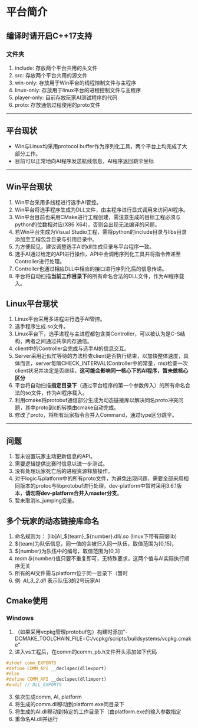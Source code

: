 # 平台简介

**编译时请开启C++17支持**
---
### 文件夹

1. include: 存放两个平台共用的头文件
2. src: 存放两个平台共用的源文件
3. win-only: 存放用于Win平台的线程控制文件与主程序
4. linux-only: 存放用于linux平台的进程控制文件与主程序
5. player-only: 目前存放玩家AI测试程序的代码
6. proto: 存放通信过程使用的proto文件
---
## 平台现状

* Win与Linux均采用protocol buffer作为序列化工具，两个平台上均完成了大部分工作。
* 目前可以正常地向AI程序发送航线信息，AI程序返回跳伞坐标
---
## Win平台现状

1. Win平台采用多线程进行选手AI管控。
2. Win平台将选手程序生成为DLL文件，由主程序进行显式调用来访问AI程序。
3. Win平台目前也采用CMake进行工程创建，需注意生成的目标工程必须与python的位数相对应(X86 X64)，否则会出现无法编译的问题。
4. 若Win平台生成为Visual Studio工程，需将python的include目录与libs目录添加至工程包含目录与引用目录中。
5. 为方便起见，建议调整选手AI的dll生成目录与平台程序一致。
6. 选手AI通过给定的API进行操作，API中会调用序列化工具并将指令传递至Controller进行处理。
7. Controller也通过相应DLL中相应的接口进行序列化后的信息传递。
8. 平台将自动扫描**当前工作目录下**的所有命名合法的DLL文件，作为AI程序载入。

## Linux平台现状

1. Linux平台采用多进程进行选手AI管控。
2. 选手程序生成.so文件。
3. Linux平台下，选手进程与主进程都包含类Controller，可以被认为是C-S结构，两者之间通过共享内存通信。
4. client中的Controller会完成与选手AI的信息交互。
5. Server采用近似忙等待的方法检查client是否执行结束，以加快整体速度，具体而言，server每隔CHECK_INTERVAL(Controller中的常量，ms)检查一次client状况并决定是否继续，**这可能会影响同一核心下的AI程序，暂未做核心区分**
6. 平台将自动扫描**指定目录下**（通过平台程序的第一个参数传入）的所有命名合法的so文件，作为AI程序载入。
7. 利用cmake将protobuf通信部分生成为动态链接库以解决同名proto冲突问题，其中proto到c的转换由cmake自动完成。
8. 修改了proto，将所有玩家指令合并入Command，通过type区分跳伞。

---
## 问题

1. 暂未设置玩家主动更新信息的API。
2. 需要逻辑提供比赛时信息以进一步测试。
3. 没有处理玩家死亡后的进程资源释放操作。
4. 对于logic与platform中的所有proto文件，为避免出现问题，需要全部采用相同版本的protoc与libprotobuf进行处理，dev-platform中暂时采用3.6.1版本，**请勿将dev-platform合并入master分支**。
5. 暂未取消is_jumping变量。

## 多个玩家的动态链接库命名

1. 命名规则为： [lib]AI_${team}_${number}.dll/.so (linux下带有前缀lib)
2. ${team}为队伍信息，同一值的会被归入同一队伍，取值范围为[0,15]，
3. ${number}为队伍中的编号，取值范围为[0,3]
4. ${team}与${number}值只要不重复即可，无特殊要求，这两个值与AI实际执行顺序无关
5. 所有的AI文件需与platform位于同一目录下（暂时
6. 例: *AI_3_2.dll* 表示队伍3的2号玩家AI

## Cmake使用

### Windows
1. （如果采用vcpkg管理protobuf包）构建时添加"-DCMAKE_TOOLCHAIN_FILE=C:/vcpkg/scripts/buildsystems/vcpkg.cmake"
2. 进入vs工程后，在comm的comm_pb.h文件开头添加如下代码
```cpp
#ifdef comm_EXPORTS
#define COMM_API __declspec(dllexport)
#else
#define COMM_API __declspec(dllimport)
#endif // DLL_EXPORTS
```
3. 依次生成comm, AI, platform
4. 将生成的comm.dll移动到platform.exe同目录下
5. 将生成的AI.dll移动到特定的工作目录下（由platform.exe的输入参数指定
6. 重命名AI.dll并运行